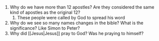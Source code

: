 1. Why do we have more than 12 apostles? Are they considered the same kind of apostles as the original 12?
	1. These people were called by God to spread his word
2. Why do we see so many names changes in the bible? What is the significance? Like Simon to Peter?
3. Why did [[Jesus|Jesus]] pray to God? Was he praying to himself?